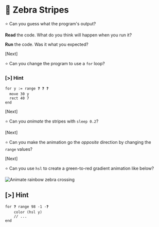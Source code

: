 # 🦓 Zebra Stripes

⭐ Can you guess what the program's output?

**Read** the code. What do you think will happen when you run it?

**Run** the code. Was it what you expected?

[Next]

⭐ Can you change the program to use a `for` loop?

### [>] Hint

```evy
for y := range ❓ ❓ ❓
  move 30 y
  rect 40 7
end
```

[Next]

⭐ Can you _animate_ the stripes with `sleep 0.2`?

[Next]

⭐ Can you make the animation go the _opposite_ direction by changing the `range`
values?

[Next]

⭐ Can you use `hsl` to create a green-to-red gradient animation like below?

![Animate rainbow zebra crossing](samples/forloops/img/zebra.gif)

## [>] Hint

```evy
for ❓ range 98 -1 -❓
    color (hsl y)
    // ...
end
```
